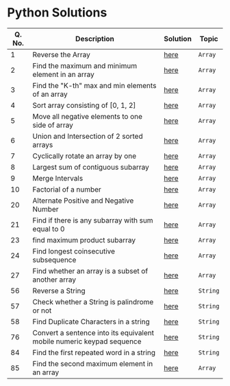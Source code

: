 # Python Solutions

Q. No. | Description | Solution | Topic
------ | ----------- | -------- | -----
1 | Reverse the Array | [here](https://github.com/Anacoder1/450-DSA-Questions/blob/main/python/Array/reverse_array.py) | `Array`
2 | Find the maximum and minimum element in an array | [here](https://github.com/Anacoder1/450-DSA-Questions/blob/main/python/Array/min_max_elements_array.py) | `Array`
3 | Find the "K-th" max and min elements of an array | [here](https://github.com/Anacoder1/450-DSA-Questions/blob/main/python/Array/kth_min_max_elements.py) | `Array`
4 | Sort array consisting of [0, 1, 2] | [here](https://github.com/Anacoder1/450-DSA-Questions/blob/main/python/Array/sort_array.py) | `Array`
5 | Move all negative elements to one side of array | [here](https://github.com/Anacoder1/450-DSA-Questions/blob/main/python/Array/move_negatives.py) | `Array`
6 | Union and Intersection of 2 sorted arrays | [here](https://github.com/Anacoder1/450-DSA-Questions/blob/main/python/Array/array_union_intersection.py) | `Array`
7 | Cyclically rotate an array by one | [here](https://github.com/Anacoder1/450-DSA-Questions/blob/main/python/Array/cyclic_rotate.py) | `Array`
8 | Largest sum of contiguous subarray | [here](https://github.com/Anacoder1/450-DSA-Questions/blob/main/python/Array/largest_subarray_sum.py) | `Array`
9 | Merge Intervals | [here](https://github.com/Anacoder1/450-DSA-Questions/blob/main/python/Array/merge_intervals.py) | `Array`
10 | Factorial of a number | [here](https://github.com/Anacoder1/450-DSA-Questions/blob/main/python/Array/factorial.py) | `Array`
20 | Alternate Positive and Negative Number | [here](https://github.com/Devang-C/450-DSA-Questions/blob/main/python/Array/36_positiveNegative.py) | `Array`
21 | Find if there is any subarray with sum equal to 0 | [here](https://github.com/ritik-kansal/450-DSA-Questions/blob/main/python/Array/21_subarray_with_sum0.py) | `Array`
23 | find maximum product subarray  | [here](https://github.com/ritik-kansal/450-DSA-Questions/blob/main/python/Array/23_maximum_product_subarray.py) | `Array`
24 | Find longest coinsecutive subsequence | [here](https://github.com/ritik-kansal/450-DSA-Questions/blob/main/python/Array/24_longest_consecutive_subsequence.py) | `Array`
27 | Find whether an array is a subset of another array | [here](https://github.com/ritik-kansal/450-DSA-Questions/blob/main/python/Array/27_subset_of_another_array.py) | `Array`
56 | Reverse a String | [here](https://github.com/Anacoder1/450-DSA-Questions/blob/main/python/String/Reverse_a_string.py) | `String`
57 | Check whether a String is palindrome or not | [here](https://github.com/mrpkdeveloper/450-DSA-Questions/blob/main/python/String/pallindromeString.py) | `String`
58 | Find Duplicate Characters in a string | [here](https://github.com/Anacoder1/450-DSA-Questions/blob/main/python/String/duplicates.py) | `String`
76 | Convert a sentence into its equivalent mobile numeric keypad sequence | [here](https://github.com/Devang-C/450-DSA-Questions/blob/main/python/String/76_ConvertSentenceToNumericKeypad.py) | `String`
84 | Find the first repeated word in a string | [here](https://github.com/mrpkdeveloper/450-DSA-Questions/blob/main/python/String/count_frequency_characters.py) | `String`
85 | Find the second maximum element in an array | [here](https://github.com/bishtanuj/450-DSA-Questions/blob/main/python/Array/second_max_element.py)  | `Array`
